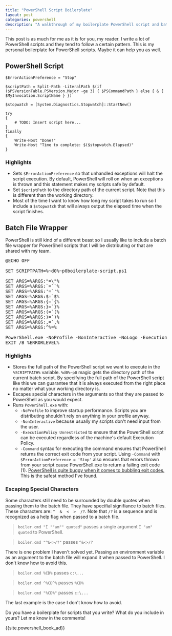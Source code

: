 ```yaml
---
title: "PowerShell Script Boilerplate"
layout: post
categories: powershell
description: "A walkthrough of my boilerplate PowerShell script and batch file wrapper. Includes argument pass-through and exit code bubbling."
---
```


This post is as much for me as it is for you, my reader. I write a lot of
PowerShell scripts and they tend to follow a certain pattern. This is my
personal boilerplate for PowerShell scripts. Maybe it can help you as well.

## PowerShell Script

    $ErrorActionPreference = "Stop"

    $scriptPath = Split-Path -LiteralPath $(if ($PSVersionTable.PSVersion.Major -ge 3) { $PSCommandPath } else { & { $MyInvocation.ScriptName } })

    $stopwatch = [System.Diagnostics.Stopwatch]::StartNew()

    try
    {
        # TODO: Insert script here...
    }
    finally
    {
        Write-Host "Done!"
        Write-Host "Time to complete: $($stopwatch.Elapsed)"
    }

### Highlights

- Sets `$ErrorActionPreference` so that unhandled exceptions will halt
  the script execution. By default, PowerShell will roll on when an exceptions
  is thrown and this statement makes my scripts safe by default.
- Set `$scriptPath` to the directory path of the current script.
  Note that this is different than the working directory.
- Most of the time I want to know how long my script takes to run so I include
  a `$stopwatch` that will always output the elapsed time when the script finishes.

<a id="bat-wrapper"> </a>

## Batch File Wrapper

PowerShell is still kind of a different beast so I usually like to include a
batch file wrapper for PowerShell scripts that I will be distributing or
that are shared with my team.

<pre>
@ECHO OFF

SET SCRIPTPATH=%~d0%~p0boilerplate-script.ps1

SET ARGS=%ARGS:"=\"%
SET ARGS=%ARGS:`=``%
SET ARGS=%ARGS:'=`'%
SET ARGS=%ARGS:$=`$%
SET ARGS=%ARGS:&#123;=`&#123;%
SET ARGS=%ARGS:}=`}%
SET ARGS=%ARGS:(=`(%
SET ARGS=%ARGS:)=`)%
SET ARGS=%ARGS:,=`,%
SET ARGS=%ARGS:^%=%
    
PowerShell.exe -NoProfile -NonInteractive -NoLogo -ExecutionPolicy Unrestricted -Command "&amp; { $ErrorActionPreference = 'Stop'; &amp; '%SCRIPTPATH%' @args; EXIT $LASTEXITCODE }" %ARGS%
EXIT /B %ERRORLEVEL%
</pre>

### Highlights

- Stores the full path of the PowerShell script we want to execute in the
  `%SCRIPTPATH%` variable. `%d0%~p0` magic gets the directory path of the
  current batch script. By specifying the full path of the PowerShell script
  like this we can guarantee that it is always executed from the right place
  no matter what your working directory is.
- Escapes special characters in the arguments so that they are passed to PowerShell
  as you would expect.
- Runs `PowerShell.exe` with:
    - `-NoProfile` to improve startup performance. Scripts you are distributing
      shouldn't rely on anything in your profile anyway.
    - `-NonInteractive` because usually my scripts don't need input from the user.
    - `-ExecutionPolicy Unrestricted` to ensure that the PowerShell script can
      be executed regardless of the machine's default Execution Policy.
    - `-Command` syntax for executing the command ensures that PowerShell
      returns the correct exit code from your script.
      Using `-Command` with `$ErrorActionPreference = 'Stop'` also ensures that
      errors thrown from your script cause PowerShell.exe to return a failing
      exit code (1). [PowerShell is quite buggy when it comes to bubbling exit 
      codes.]({{site.url}}/2012/powershell-batch-files-exit-codes/)
      This is the safest method I've found.

### Escaping Special Characters

Some characters still need to be surrounded by double quotes
when passing them to the batch file. They have specifial signifiance to batch
files. These characters are: `^  &  <  >  /?`.
Note that `/?` is a sequence and is recognized as a help flag when passed to
a batch file.

> `boiler.cmd "I ""am"" quoted"` passes a single argument `I "am" quoted` to PowerShell.

> `boiler.cmd "^&<>/?"` passes `^&<>/?`

There is one problem I haven't solved yet. Passing an environment variable as an argument
to the batch file will expand it when passed to PowerShell. I don't know how to avoid this.

> `boiler.cmd %CD%` passes `c:\...`

> `boiler.cmd ^%CD^%` passes `%CD%`

> `boiler.cmd "%CD%"` passes `c:\...`

The last example is the case I don't know how to avoid.

Do you have a boilerplate for scripts that you write? What do you include in yours? Let me know in the comments! 

{{site.powershell_book_ad}}